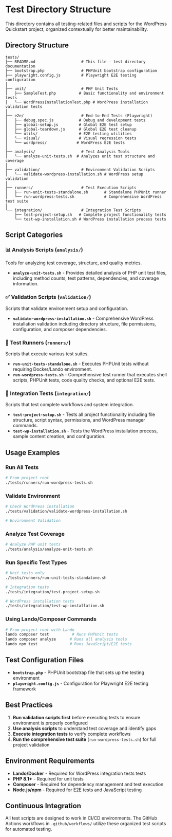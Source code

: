 # Test Directory Structure

This directory contains all testing-related files and scripts for the WordPress Quickstart project,
organized contextually for better maintainability.

## Directory Structure

```
tests/
├── README.md                    # This file - test directory documentation
├── bootstrap.php                # PHPUnit bootstrap configuration
├── playwright.config.js         # Playwright E2E testing configuration
│
├── unit/                        # PHP Unit Tests
│   ├── SampleTest.php          # Basic functionality and environment tests
│   └── WordPressInstallationTest.php # WordPress installation validation tests
│
├── e2e/                         # End-to-End Tests (Playwright)
│   ├── debug.spec.js           # Debug and development tests
│   ├── global-setup.js         # Global E2E test setup
│   ├── global-teardown.js      # Global E2E test cleanup
│   └── utils/                  # E2E testing utilities
│   └── visual/                 # Visual regression tests
│   └── wordpress/             # WordPress E2E tests
│
├── analysis/                    # Test Analysis Tools
│   └── analyze-unit-tests.sh  # Analyzes unit test structure and coverage
│
├── validation/                  # Environment Validation Scripts
│   └── validate-wordpress-installation.sh # WordPress setup validation
│
├── runners/                     # Test Execution Scripts
│   ├── run-unit-tests-standalone.sh       # Standalone PHPUnit runner
│   └── run-wordpress-tests.sh             # Comprehensive WordPress test suite
│
└── integration/                 # Integration Test Scripts
    ├── test-project-setup.sh   # Complete project functionality tests
    └── test-wp-installation.sh # WordPress installation process tests
```

## Script Categories

### 📊 Analysis Scripts (`analysis/`)

Tools for analyzing test coverage, structure, and quality metrics.

- **`analyze-unit-tests.sh`** - Provides detailed analysis of PHP unit test files, including method
  counts, test patterns, dependencies, and coverage information.

### ✅ Validation Scripts (`validation/`)

Scripts that validate environment setup and configuration.

- **`validate-wordpress-installation.sh`** - Comprehensive WordPress installation validation
  including directory structure, file permissions, configuration, and composer dependencies.

### 🏃 Test Runners (`runners/`)

Scripts that execute various test suites.

- **`run-unit-tests-standalone.sh`** - Executes PHPUnit tests without requiring Docker/Lando
  environment.
- **`run-wordpress-tests.sh`** - Comprehensive test runner that executes shell scripts, PHPUnit
  tests, code quality checks, and optional E2E tests.

### 🔗 Integration Tests (`integration/`)

Scripts that test complete workflows and system integration.

- **`test-project-setup.sh`** - Tests all project functionality including file structure, script
  syntax, permissions, and WordPress manager commands.
- **`test-wp-installation.sh`** - Tests the WordPress installation process, sample content creation,
  and configuration.

## Usage Examples

### Run All Tests

```bash
# From project root
./tests/runners/run-wordpress-tests.sh
```

### Validate Environment

```bash
# Check WordPress installation
./tests/validation/validate-wordpress-installation.sh

# Environment Validation

```

### Analyze Test Coverage

```bash
# Analyze PHP unit tests
./tests/analysis/analyze-unit-tests.sh
```

### Run Specific Test Types

```bash
# Unit tests only
./tests/runners/run-unit-tests-standalone.sh

# Integration tests
./tests/integration/test-project-setup.sh

# WordPress installation tests
./tests/integration/test-wp-installation.sh
```

### Using Lando/Composer Commands

```bash
# From project root with Lando
lando composer test          # Runs PHPUnit tests
lando composer analyze      # Runs all analysis tools
lando npm test              # Runs JavaScript/E2E tests
```

## Test Configuration Files

- **`bootstrap.php`** - PHPUnit bootstrap file that sets up the testing environment
- **`playwright.config.js`** - Configuration for Playwright E2E testing framework

## Best Practices

1. **Run validation scripts first** before executing tests to ensure environment is properly
   configured
2. **Use analysis scripts** to understand test coverage and identify gaps
3. **Execute integration tests** to verify complete workflows
4. **Run the comprehensive test suite** (`run-wordpress-tests.sh`) for full project validation

## Environment Requirements

- **Lando/Docker** - Required for WordPress integration tests tests
- **PHP 8.1+** - Required for unit tests
- **Composer** - Required for dependency management and test execution
- **Node.js/npm** - Required for E2E tests and JavaScript testing

## Continuous Integration

All test scripts are designed to work in CI/CD environments. The GitHub Actions workflows in
`.github/workflows/` utilize these organized test scripts for automated testing.
